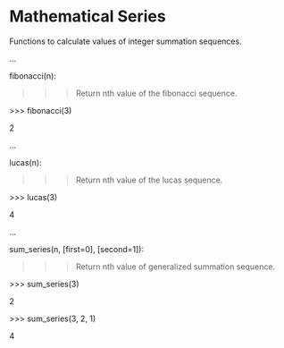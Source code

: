# Mathematical Series

Functions to calculate values of integer summation sequences. 

...

fibonacci(n):

>>> Return nth value of the fibonacci sequence.

&gt;&gt;&gt; fibonacci(3)

2

...

lucas(n):

>>> Return nth value of the lucas sequence.

&gt;&gt;&gt; lucas(3)

4

...

sum_series(n, [first=0], [second=1]):

>>> Return nth value of generalized summation sequence.

&gt;&gt;&gt; sum_series(3)

2

&gt;&gt;&gt; sum_series(3, 2, 1)

4
